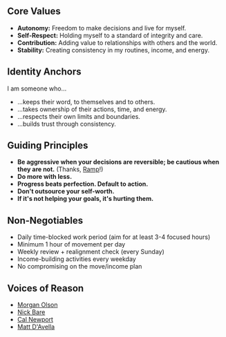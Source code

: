 ## Core Values
- **Autonomy:** Freedom to make decisions and live for myself.
- **Self-Respect:** Holding myself to a standard of integrity and care.
- **Contribution:** Adding value to relationships with others and the world.
- **Stability:** Creating consistency in my routines, income, and energy.
## Identity Anchors
I am someone who...
- ...keeps their word, to themselves and to others.
- ...takes ownership of their actions, time, and energy.
- ...respects their own limits and boundaries.
- ...builds trust through consistency.
## Guiding Principles
- **Be aggressive when your decisions are reversible; be cautious when they are not.** (Thanks, [Ramp](https://engineering.ramp.com/post/engineering-principles)!)
- **Do more with less.**
- **Progress beats perfection. Default to action.**
- **Don't outsource your self-worth.**
- **If it's not helping your goals, it's hurting them.**
## Non-Negotiables
- Daily time-blocked work period (aim for at least 3-4 focused hours)
- Minimum 1 hour of movement per day
- Weekly review + realignment check (every Sunday)
- Income-building activities every weekday
- No compromising on the move/income plan
## Voices of Reason
- [Morgan Olson](https://momomuscle.com)
- [Nick Bare](https://nickbare.com)
- [Cal Newport](https://calnewport.com)
- [Matt D'Avella](https://www.youtube.com/@mattdavella)